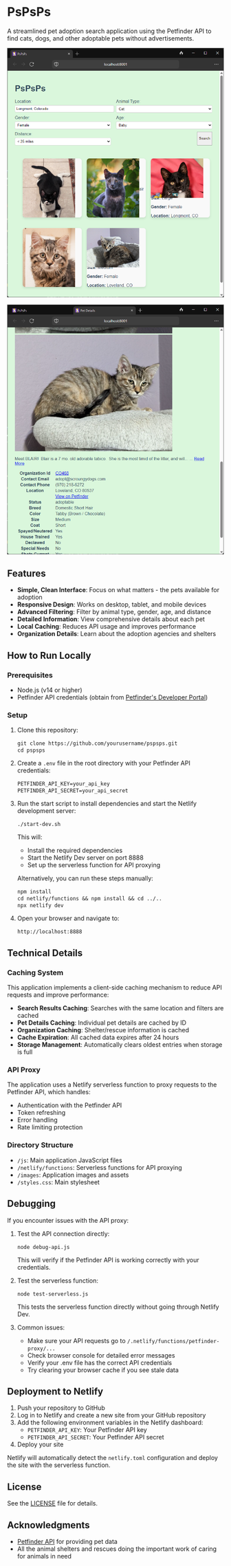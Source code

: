 # PsPsPs

A streamlined pet adoption search application using the Petfinder API to find cats, dogs, and other adoptable pets without advertisements.

![](images/PsPsPs.png)

![](images/PsPsPs2.png)

## Features

- **Simple, Clean Interface**: Focus on what matters - the pets available for adoption
- **Responsive Design**: Works on desktop, tablet, and mobile devices
- **Advanced Filtering**: Filter by animal type, gender, age, and distance
- **Detailed Information**: View comprehensive details about each pet
- **Local Caching**: Reduces API usage and improves performance
- **Organization Details**: Learn about the adoption agencies and shelters

## How to Run Locally

### Prerequisites

- Node.js (v14 or higher)
- Petfinder API credentials (obtain from [Petfinder's Developer Portal](https://www.petfinder.com/developers/))

### Setup

1. Clone this repository:
   ```
   git clone https://github.com/yourusername/pspsps.git
   cd pspsps
   ```

2. Create a `.env` file in the root directory with your Petfinder API credentials:
   ```
   PETFINDER_API_KEY=your_api_key
   PETFINDER_API_SECRET=your_api_secret
   ```

3. Run the start script to install dependencies and start the Netlify development server:
   ```
   ./start-dev.sh
   ```
   
   This will:
   - Install the required dependencies
   - Start the Netlify Dev server on port 8888
   - Set up the serverless function for API proxying
   
   Alternatively, you can run these steps manually:
   ```
   npm install
   cd netlify/functions && npm install && cd ../..
   npx netlify dev
   ```

4. Open your browser and navigate to:
   ```
   http://localhost:8888
   ```

## Technical Details

### Caching System

This application implements a client-side caching mechanism to reduce API requests and improve performance:

- **Search Results Caching**: Searches with the same location and filters are cached
- **Pet Details Caching**: Individual pet details are cached by ID
- **Organization Caching**: Shelter/rescue information is cached
- **Cache Expiration**: All cached data expires after 24 hours
- **Storage Management**: Automatically clears oldest entries when storage is full

### API Proxy

The application uses a Netlify serverless function to proxy requests to the Petfinder API, which handles:

- Authentication with the Petfinder API
- Token refreshing
- Error handling
- Rate limiting protection

### Directory Structure

- `/js`: Main application JavaScript files
- `/netlify/functions`: Serverless functions for API proxying
- `/images`: Application images and assets
- `/styles.css`: Main stylesheet

## Debugging

If you encounter issues with the API proxy:

1. Test the API connection directly:
   ```
   node debug-api.js
   ```
   This will verify if the Petfinder API is working correctly with your credentials.

2. Test the serverless function:
   ```
   node test-serverless.js
   ```
   This tests the serverless function directly without going through Netlify Dev.

3. Common issues:
   - Make sure your API requests go to `/.netlify/functions/petfinder-proxy/...`
   - Check browser console for detailed error messages
   - Verify your .env file has the correct API credentials
   - Try clearing your browser cache if you see stale data

## Deployment to Netlify

1. Push your repository to GitHub
2. Log in to Netlify and create a new site from your GitHub repository
3. Add the following environment variables in the Netlify dashboard:
   - `PETFINDER_API_KEY`: Your Petfinder API key
   - `PETFINDER_API_SECRET`: Your Petfinder API secret
4. Deploy your site

Netlify will automatically detect the `netlify.toml` configuration and deploy the site with the serverless function.

## License

See the [LICENSE](LICENSE) file for details.

## Acknowledgments

- [Petfinder API](https://www.petfinder.com/developers/) for providing pet data
- All the animal shelters and rescues doing the important work of caring for animals in need